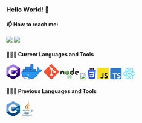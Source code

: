 ### Hello World! 👋


#### 📫 How to reach me:   
  [<img src="https://img.icons8.com/color/48/000000/twitter.png" width="3.5%"/>](https://twitter.com/Behnam_Emamian)
  [<img src="https://img.icons8.com/color/48/000000/linkedin.png" width="3.5%"/>](https://www.linkedin.com/in/behnam-emamian/)
  
#### 👨🏻‍💻 Current Languages and Tools
  <code><img height="40" src="https://raw.githubusercontent.com/Behnam-Emamian/Behnam-Emamian/main/Logos/CSharp.png"></code>
  <code><img height="40" src="https://raw.githubusercontent.com/Behnam-Emamian/Behnam-Emamian/main/Logos/Docker.png"></code>
  <code><img height="40" src="https://raw.githubusercontent.com/Behnam-Emamian/Behnam-Emamian/main/Logos/Git.png"></code>
  <code><img height="30" src="https://raw.githubusercontent.com/Behnam-Emamian/Behnam-Emamian/main/Logos/NodeJS.png"></code>
  <code><img height="30" src="https://raw.githubusercontent.com/Behnam-Emamian/Behnam-Emamian/main/Logos/HTML.png"></code>
  <code><img height="30" src="https://raw.githubusercontent.com/Behnam-Emamian/Behnam-Emamian/main/Logos/CSS3.png"></code>
  <code><img height="30" src="https://raw.githubusercontent.com/Behnam-Emamian/Behnam-Emamian/main/Logos/JavaScript.png"></code>
  <code><img height="30" src="https://raw.githubusercontent.com/Behnam-Emamian/Behnam-Emamian/main/Logos/TypeScript.png"></code>
  <code><img height="30" src="https://raw.githubusercontent.com/Behnam-Emamian/Behnam-Emamian/main/Logos/reactjs.png"></code>

#### 👨🏻‍💻 Previous Languages and Tools
  <code><img height="40" src="https://raw.githubusercontent.com/Behnam-Emamian/Behnam-Emamian/main/Logos/CPP.png"></code>
  <code><img height="40" src="https://raw.githubusercontent.com/Behnam-Emamian/Behnam-Emamian/main/Logos/Java.png"></code>
